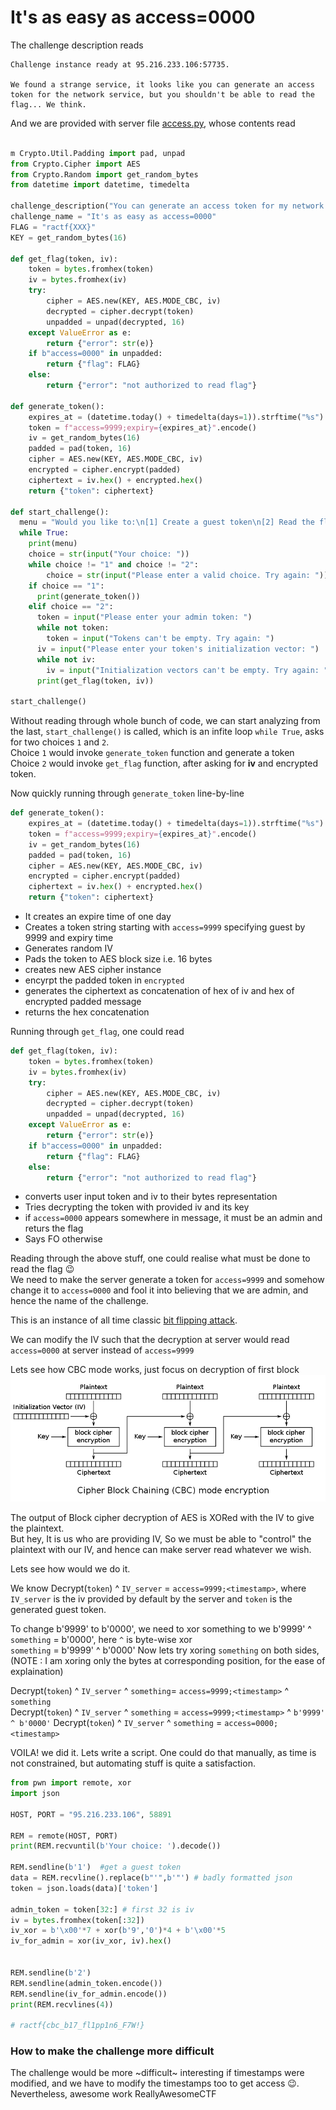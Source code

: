 # It's as easy as access=0000

The challenge description reads
```
Challenge instance ready at 95.216.233.106:57735.

We found a strange service, it looks like you can generate an access token for the network service, but you shouldn't be able to read the flag... We think.
```

And we are provided with server file [access.py](access.py), whose contents read
```python

m Crypto.Util.Padding import pad, unpad
from Crypto.Cipher import AES
from Crypto.Random import get_random_bytes
from datetime import datetime, timedelta

challenge_description("You can generate an access token for my network service, but you shouldn't be able to read the flag... I think.")
challenge_name = "It's as easy as access=0000"
FLAG = "ractf{XXX}"
KEY = get_random_bytes(16)

def get_flag(token, iv):
    token = bytes.fromhex(token)
    iv = bytes.fromhex(iv)
    try:
        cipher = AES.new(KEY, AES.MODE_CBC, iv)
        decrypted = cipher.decrypt(token)
        unpadded = unpad(decrypted, 16)
    except ValueError as e:
        return {"error": str(e)}
    if b"access=0000" in unpadded:
        return {"flag": FLAG}
    else:
        return {"error": "not authorized to read flag"}

def generate_token():
    expires_at = (datetime.today() + timedelta(days=1)).strftime("%s")
    token = f"access=9999;expiry={expires_at}".encode()
    iv = get_random_bytes(16)
    padded = pad(token, 16)
    cipher = AES.new(KEY, AES.MODE_CBC, iv)
    encrypted = cipher.encrypt(padded)
    ciphertext = iv.hex() + encrypted.hex()
    return {"token": ciphertext}

def start_challenge():
  menu = "Would you like to:\n[1] Create a guest token\n[2] Read the flag"
  while True:
    print(menu)
    choice = str(input("Your choice: "))
    while choice != "1" and choice != "2":
        choice = str(input("Please enter a valid choice. Try again: "))
    if choice == "1":
      print(generate_token())
    elif choice == "2":
      token = input("Please enter your admin token: ")
      while not token:
        token = input("Tokens can't be empty. Try again: ")
      iv = input("Please enter your token's initialization vector: ")
      while not iv:
        iv = input("Initialization vectors can't be empty. Try again: ")
      print(get_flag(token, iv))

start_challenge()
```
Without reading through whole bunch of code, we can start analyzing from the last, `start_challenge()` is called, which is an infite loop `while True`,
asks for two choices `1` and `2`.  
Choice `1` would invoke `generate_token` function and generate a token  
Choice `2` would invoke `get_flag` function, after asking for **iv** and encrypted token.  

Now quickly running through `generate_token` line-by-line
```python
def generate_token():
    expires_at = (datetime.today() + timedelta(days=1)).strftime("%s")
    token = f"access=9999;expiry={expires_at}".encode()
    iv = get_random_bytes(16)
    padded = pad(token, 16)
    cipher = AES.new(KEY, AES.MODE_CBC, iv)
    encrypted = cipher.encrypt(padded)
    ciphertext = iv.hex() + encrypted.hex()
    return {"token": ciphertext}
```
  * It creates an expire time of one day
  * Creates a token string starting with `access=9999` specifying guest by 9999 and expiry time
  * Generates random IV
  * Pads the token to AES block size i.e. 16 bytes
  * creates new AES cipher instance
  * encyrpt the padded token in `encrypted`
  * generates the ciphertext as concatenation of hex of iv and hex of encrypted padded message
  * returns the hex concatenation

Running through `get_flag`, one could read
```python
def get_flag(token, iv):
    token = bytes.fromhex(token)
    iv = bytes.fromhex(iv)
    try:
        cipher = AES.new(KEY, AES.MODE_CBC, iv)
        decrypted = cipher.decrypt(token)
        unpadded = unpad(decrypted, 16)
    except ValueError as e:
        return {"error": str(e)}
    if b"access=0000" in unpadded:
        return {"flag": FLAG}
    else:
        return {"error": "not authorized to read flag"}
```
  * converts user input token and iv to their bytes representation
  * Tries decrypting the token with provided iv and its key
  * if `access=0000` appears somewhere in message, it must be an admin and returs the flag
  * Says FO otherwise

Reading through the above stuff, one could realise what must be done to read the flag :wink:  
We need to make the server generate a token for `access=9999` and somehow change it to `access=0000` and fool it into believing that we are admin, and hence the name of the challenge.

This is an instance of all time classic [bit flipping attack](https://en.wikipedia.org/wiki/Bit-flipping_attack).

We can modify the IV such that the decryption at server would read `access=0000` at server instead of `access=9999`

Lets see how CBC mode works, just focus on decryption of first block
![](CBC_MODE.png)

The output of Block cipher decryption of AES is XORed with the IV to give the plaintext.  
But hey, It is us who are providing IV, So we must be able to "control" the plaintext with our IV, and hence can make server read whatever we wish. 

Lets see how would we do it.

We know Decrypt(`token`) ^ `IV_server` = `access=9999;<timestamp>`, where `IV_server` is the iv provided by default by the server and `token` is the generated guest token.

To change b'9999' to b'0000', we need to xor something to we
b'9999' ^ `something` = b'0000', here `^` is byte-wise xor  
`something` = b'9999' ^ b'0000'
Now lets try xoring `something` on both sides, (NOTE : I am xoring only the bytes at corresponding position, for the ease of explaination)     

Decrypt(`token`) ^ `IV_server` ^ `something`= `access=9999;<timestamp>` ^ `something`  
Decrypt(`token`) ^ `IV_server` ^ `something` = `access=9999;<timestamp>` ^ `b'9999' ^ b'0000'`
Decrypt(`token`) ^ `IV_server` ^ `something` = `access=0000;<timestamp>`

VOILA! we did it. Lets write a script.
One could do that manually, as time is not constrained, but automating stuff is quite a satisfaction.

```python
from pwn import remote, xor
import json

HOST, PORT = "95.216.233.106", 58891

REM = remote(HOST, PORT)
print(REM.recvuntil(b'Your choice: ').decode())

REM.sendline(b'1')  #get a guest token
data = REM.recvline().replace(b"'",b'"') # badly formatted json
token = json.loads(data)['token']

admin_token = token[32:] # first 32 is iv
iv = bytes.fromhex(token[:32])
iv_xor = b'\x00'*7 + xor(b'9','0')*4 + b'\x00'*5
iv_for_admin = xor(iv_xor, iv).hex()


REM.sendline(b'2')
REM.sendline(admin_token.encode())
REM.sendline(iv_for_admin.encode())
print(REM.recvlines(4))

# ractf{cbc_b17_fl1pp1n6_F7W!}
```

### How to make the challenge more difficult
The challenge would be more ~difficult~ interesting if timestamps were modified, and we have to modify the timestamps too to get access :wink:.  
Nevertheless, awesome work ReallyAwesomeCTF
